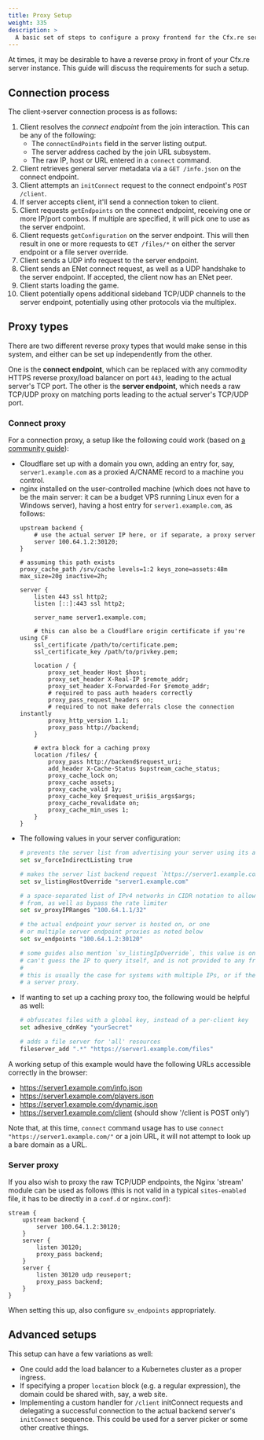```yaml
---
title: Proxy Setup
weight: 335
description: >
  A basic set of steps to configure a proxy frontend for the Cfx.re server.
---
```


At times, it may be desirable to have a reverse proxy in front of your Cfx.re server instance. This guide will discuss the requirements for such a setup.

## Connection process
The client->server connection process is as follows:

1. Client resolves the _connect endpoint_ from the join interaction. This can be any of the following:
   * The `connectEndPoints` field in the server listing output.
   * The server address cached by the join URL subsystem.
   * The raw IP, host or URL entered in a `connect` command.
2. Client retrieves general server metadata via a `GET /info.json` on the connect endpoint.
3. Client attempts an `initConnect` request to the connect endpoint's `POST /client`.
4. If server accepts client, it'll send a connection token to client.
5. Client requests `getEndpoints` on the connect endpoint, receiving one or more IP/port combos. If multiple are specified, it will pick one to use as the server endpoint.
6. Client requests `getConfiguration` on the server endpoint. This will then result in one or more requests to `GET /files/*` on either the server endpoint or a file server override.
7. Client sends a UDP info request to the server endpoint.
8. Client sends an ENet connect request, as well as a UDP handshake to the server endpoint. If accepted, the client now has an ENet peer.
9. Client starts loading the game.
10. Client potentially opens additional sideband TCP/UDP channels to the server endpoint, potentially using other protocols via the multiplex.

## Proxy types
There are two different reverse proxy types that would make sense in this system, and either can be set up independently from the other.

One is the **connect endpoint**, which can be replaced with any commodity HTTPS reverse proxy/load balancer on port `443`, leading to the actual server's TCP port. The other is the **server endpoint**, which needs a raw TCP/UDP proxy on matching ports leading to the actual server's TCP/UDP port.

### Connect proxy

For a connection proxy, a setup like the following could work (based on [a community guide](https://gist.github.com/nathanctech/e648f8312ad0d599fbb3a28db7e4c8f0)):

* Cloudflare set up with a domain you own, adding an entry for, say, `server1.example.com` as a proxied A/CNAME record to a machine you control.
* nginx installed on the user-controlled machine (which does not have to be the main server: it can be a budget VPS running Linux even for a Windows server), having a host entry for `server1.example.com`, as follows:
    ```
    upstream backend {
        # use the actual server IP here, or if separate, a proxy server
        server 100.64.1.2:30120;
    }

    # assuming this path exists
    proxy_cache_path /srv/cache levels=1:2 keys_zone=assets:48m max_size=20g inactive=2h;

    server {
        listen 443 ssl http2;
        listen [::]:443 ssl http2;

        server_name server1.example.com;

        # this can also be a Cloudflare origin certificate if you're using CF
        ssl_certificate /path/to/certificate.pem;
        ssl_certificate_key /path/to/privkey.pem;

        location / {
            proxy_set_header Host $host;
            proxy_set_header X-Real-IP $remote_addr;
            proxy_set_header X-Forwarded-For $remote_addr;
            # required to pass auth headers correctly
            proxy_pass_request_headers on;
            # required to not make deferrals close the connection instantly
            proxy_http_version 1.1;
            proxy_pass http://backend;
        }

        # extra block for a caching proxy
        location /files/ {
            proxy_pass http://backend$request_uri;
            add_header X-Cache-Status $upstream_cache_status;
            proxy_cache_lock on;
            proxy_cache assets;
            proxy_cache_valid 1y;
            proxy_cache_key $request_uri$is_args$args;
            proxy_cache_revalidate on;
            proxy_cache_min_uses 1;
        }
    }
    ```
* The following values in your server configuration:
    ```bash
    # prevents the server list from advertising your server using its actual IP
    set sv_forceIndirectListing true

    # makes the server list backend request `https://server1.example.com/` instead of the default
    set sv_listingHostOverride "server1.example.com"

    # a space-separated list of IPv4 networks in CIDR notation to allow 'X-Real-IP'
    # from, as well as bypass the rate limiter
    set sv_proxyIPRanges "100.64.1.1/32"

    # the actual endpoint your server is hosted on, or one
    # or multiple server endpoint proxies as noted below
    set sv_endpoints "100.64.1.2:30120"

    # some guides also mention `sv_listingIpOverride`, this value is only needed if the server list backend
    # can't guess the IP to query itself, and is not provided to any front-end connection.
    #
    # this is usually the case for systems with multiple IPs, or if the server is firewalled off for all hosts except
    # a server proxy.
    ```
* If wanting to set up a caching proxy too, the following would be helpful as well:
    ```bash
    # obfuscates files with a global key, instead of a per-client key
    set adhesive_cdnKey "yourSecret"

    # adds a file server for 'all' resources
    fileserver_add ".*" "https://server1.example.com/files"
    ```

A working setup of this example would have the following URLs accessible correctly in the browser:
- https://server1.example.com/info.json
- https://server1.example.com/players.json
- https://server1.example.com/dynamic.json
- https://server1.example.com/client (should show '/client is POST only')

Note that, at this time, `connect` command usage has to use `connect "https://server1.example.com/"` or a join URL, it will not attempt to look up a bare domain as a URL.

### Server proxy

If you also wish to proxy the raw TCP/UDP endpoints, the Nginx 'stream' module can be used as follows (this is not valid in a typical `sites-enabled` file, it has to be directly in a `conf.d` or `nginx.conf`):

```
stream {
    upstream backend {
        server 100.64.1.2:30120;
    }
    server {
		listen 30120;
		proxy_pass backend;
	}
	server {
		listen 30120 udp reuseport;
		proxy_pass backend;
	}
}
```

When setting this up, also configure `sv_endpoints` appropriately.

## Advanced setups
This setup can have a few variations as well:

* One could add the load balancer to a Kubernetes cluster as a proper ingress.
* If specifying a proper `location` block (e.g. a regular expression), the domain could be shared with, say, a web site.
* Implementing a custom handler for `/client` initConnect requests and delegating a successful connection to the actual backend server's `initConnect` sequence. This could be used for a server picker or some other creative things.